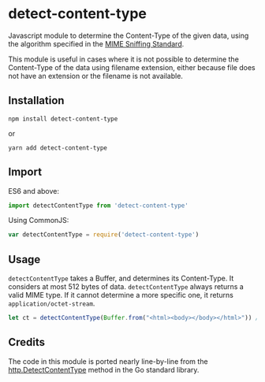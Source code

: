 # detect-content-type
Javascript module to determine the Content-Type of the given data, using the algorithm specified in the [MIME Sniffing Standard](https://mimesniff.spec.whatwg.org/).

This module is useful in cases where it is not possible to determine the Content-Type of the data using filename extension, either because file does not have an extension or the filename is not available.

## Installation

```
npm install detect-content-type
```

or

```
yarn add detect-content-type
```


## Import
ES6 and above:
```javascript
import detectContentType from 'detect-content-type'
```

Using CommonJS:
```javascript
var detectContentType = require('detect-content-type')
```

## Usage 
`detectContentType` takes a Buffer, and determines its Content-Type. It considers at most
512 bytes of data. `detectContentType` always returns a valid MIME type. If it cannot determine a
more specific one, it returns `application/octet-stream`.
 
```javascript
let ct = detectContentType(Buffer.from("<html><body></body></html>")) // returns 'text/html; charset=utf-8'
```

## Credits
The code in this module is ported nearly line-by-line from the [http.DetectContentType][DetectContentType] method in the Go standard library.

[DetectContentType]: https://golang.org/pkg/net/http/#DetectContentType
